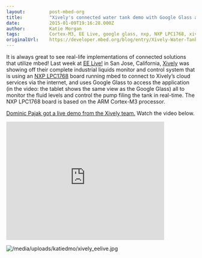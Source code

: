```yaml
---
layout:         post-mbed-org
title:          "Xively's connected water tank demo with Google Glass and mbed"
date:           2015-01-09T19:16:28.000Z
author:         Katie Morgan
tags:           Cortex-M3, EE Live, google glass, nxp, NXP LPC1768, xively
originalUrl:    https://developer.mbed.org/blog/entry/Xively-Water-Tank-Demo/
---
```


<p>
  It is always great to see real-life implementations of connected
  solutions that utilize mbed! Last week at <a href=
  "http://www.eeliveshow.com/sanjose/" rel="nofollow">EE Live!</a>
  in San Jose, California, <a href=
  "http://mbed.org/users/xively/">Xively</a> was showing off their
  complete industrial liquids monitor and control system that is
  using an <a href="http://mbed.org/platforms/mbed-LPC1768/">NXP
  LPC1768</a> board running mbed to connect to Xively’s cloud
  services via the internet, and uses Google Glass to access the
  application (in the video: the tablet shows the same view as the
  Google Glass) all to monitor the fluid levels and control the
  pump filing the tank in real-time. The NXP LPC1768 board is based
  on the ARM Cortex-M3 processor.
</p>
<p>
  <a href=
  "http://community.arm.com/groups/embedded/blog/2014/04/05/xively-demo-iot-using-arm-mbed-and-google-glass"
  rel="nofollow">Dominic Pajak got a live demo from the Xively
  team.</a> Watch the video below.
</p>
<div class="flex-video">
  <iframe width="420" height="315" src=
  "https://www.youtube.com/embed/LVunghoeL5U" frameborder="0"
  allowfullscreen="allowfullscreen"></iframe>
</div>
<p>
  <img src=
  "https://developer.mbed.org/media/uploads/katiedmo/xively_eelive.jpg"
  alt="/media/uploads/katiedmo/xively_eelive.jpg" title=
  "/media/uploads/katiedmo/xively_eelive.jpg">
</p>

